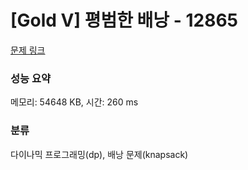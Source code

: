 # [Gold V] 평범한 배낭 - 12865 

[문제 링크](https://www.acmicpc.net/problem/12865) 

### 성능 요약

메모리: 54648 KB, 시간: 260 ms

### 분류

다이나믹 프로그래밍(dp), 배낭 문제(knapsack)

